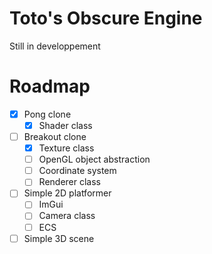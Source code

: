 
# Toto's Obscure Engine

Still in developpement

# Roadmap

- [x] Pong clone
  - [x] Shader class
- [ ] Breakout clone
  - [x] Texture class
  - [ ] OpenGL object abstraction
  - [ ] Coordinate system
  - [ ] Renderer class
- [ ] Simple 2D platformer
  - [ ] ImGui
  - [ ] Camera class
  - [ ] ECS
- [ ] Simple 3D scene
